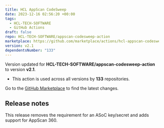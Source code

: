 ```yaml
---
title: HCL AppScan CodeSweep
date: 2023-12-16 02:56:20 +00:00
tags:
  - HCL-TECH-SOFTWARE
  - GitHub Actions
draft: false
repo: HCL-TECH-SOFTWARE/appscan-codesweep-action
marketplace: https://github.com/marketplace/actions/hcl-appscan-codesweep
version: v2.1
dependentsNumber: "133"
---
```



Version updated for **HCL-TECH-SOFTWARE/appscan-codesweep-action** to version **v2.1**.
- This action is used across all versions by **133** repositories.

Go to the [GitHub Marketplace](https://github.com/marketplace/actions/hcl-appscan-codesweep) to find the latest changes.

## Release notes

This release removes the requirement for an ASoC key/secret and adds support for AppScan 360.

